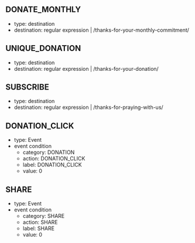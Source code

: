 ## DONATE_MONTHLY
- type: destination
- destination: regular expression | /thanks-for-your-monthly-commitment/

## UNIQUE_DONATION
- type: destination
- destination: regular expression | /thanks-for-your-donation/

## SUBSCRIBE
- type: destination
- destination: regular expression | /thanks-for-praying-with-us/

## DONATION_CLICK
- type: Event
- event condition
	- category: DONATION
	- action: DONATION_CLICK
	- label: DONATION_CLICK
	- value: 0

## SHARE
- type: Event
- event condition
	- category: SHARE
	- action: SHARE
	- label: SHARE
	- value: 0
